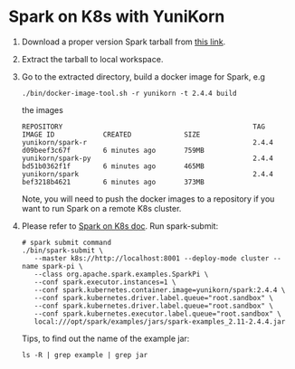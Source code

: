# Spark on K8s with YuniKorn


1. Download a proper version Spark tarball from [this link](https://spark.apache.org/downloads.html).

2. Extract the tarball to local workspace.

3. Go to the extracted directory, build a docker image for Spark, e.g

   `./bin/docker-image-tool.sh -r yunikorn -t 2.4.4 build`

   the images

   ```shell script
   REPOSITORY                                               TAG                   IMAGE ID            CREATED             SIZE
   yunikorn/spark-r                                         2.4.4                 d09beef3c67f        6 minutes ago       759MB
   yunikorn/spark-py                                        2.4.4                 bd51b0362f1f        6 minutes ago       465MB
   yunikorn/spark                                           2.4.4                 bef3218b4621        6 minutes ago       373MB
   ```

   Note, you will need to push the docker images to a repository if you want to run Spark on a remote K8s cluster.

4. Please refer to [Spark on K8s doc](https://spark.apache.org/docs/latest/running-on-kubernetes.html). Run spark-submit:

    ```shell script
    # spark submit command
    ./bin/spark-submit \
       --master k8s://http://localhost:8001 --deploy-mode cluster --name spark-pi \
       --class org.apache.spark.examples.SparkPi \
       --conf spark.executor.instances=1 \
       --conf spark.kubernetes.container.image=yunikorn/spark:2.4.4 \
       --conf spark.kubernetes.driver.label.queue="root.sandbox" \
       --conf spark.kubernetes.driver.label.queue="root.sandbox" \
       --conf spark.kubernetes.executor.label.queue="root.sandbox" \
       local:///opt/spark/examples/jars/spark-examples_2.11-2.4.4.jar
    ```

    Tips, to find out the name of the example jar:
    ```shell script
    ls -R | grep example | grep jar
    ```
